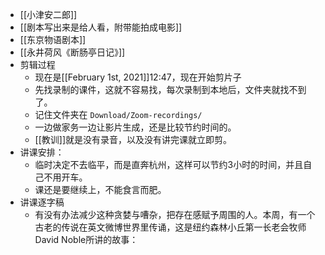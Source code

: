 - [[小津安二郎]]
- [[剧本写出来是给人看，附带能拍成电影]]
- [[东京物语剧本]]
- [[永井荷风《断肠亭日记》]]
- 剪辑过程
    - 现在是[[February 1st, 2021]]12:47，现在开始剪片子
    - 先找录制的课件，这就不容易找，每次录制到本地后，文件夹就找不到了。
    - 记住文件夹在 `Download/Zoom-recordings/`
    - 一边做家务一边让影片生成，还是比较节约时间的。
    - [[教训]]就是没有录音，以及没有讲完课就立即剪。
- 讲课安排：
    - 临时决定不去临平，而是直奔杭州，这样可以节约3小时的时间，并且自己不用开车。
    - 课还是要继续上，不能食言而肥。
- 讲课逐字稿
    - 有没有办法减少这种贪婪与嘈杂，把存在感赋予周围的人。本周，有一个古老的传说在英文微博世界里传诵，这是纽约森林小丘第一长老会牧师David Noble所讲的故事：
